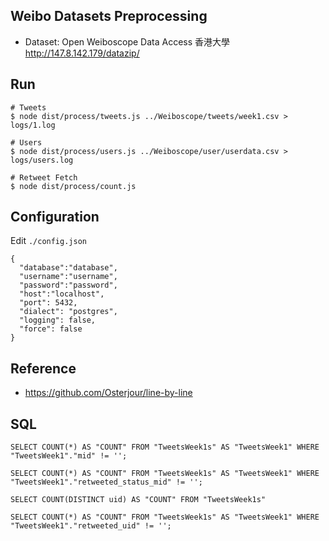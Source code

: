 ## Weibo Datasets Preprocessing

- Dataset: Open Weiboscope Data Access 香港大學 http://147.8.142.179/datazip/

## Run

```
# Tweets
$ node dist/process/tweets.js ../Weiboscope/tweets/week1.csv > logs/1.log

# Users
$ node dist/process/users.js ../Weiboscope/user/userdata.csv > logs/users.log

# Retweet Fetch
$ node dist/process/count.js
```

## Configuration

Edit `./config.json`

```
{
  "database":"database",
  "username":"username",
  "password":"password",
  "host":"localhost",
  "port": 5432,
  "dialect": "postgres",
  "logging": false,
  "force": false
}
```

## Reference
- https://github.com/Osterjour/line-by-line

## SQL

```
SELECT COUNT(*) AS "COUNT" FROM "TweetsWeek1s" AS "TweetsWeek1" WHERE "TweetsWeek1"."mid" != '';
```

```
SELECT COUNT(*) AS "COUNT" FROM "TweetsWeek1s" AS "TweetsWeek1" WHERE "TweetsWeek1"."retweeted_status_mid" != '';
```

```
SELECT COUNT(DISTINCT uid) AS "COUNT" FROM "TweetsWeek1s"
```


```
SELECT COUNT(*) AS "COUNT" FROM "TweetsWeek1s" AS "TweetsWeek1" WHERE "TweetsWeek1"."retweeted_uid" != '';
```

